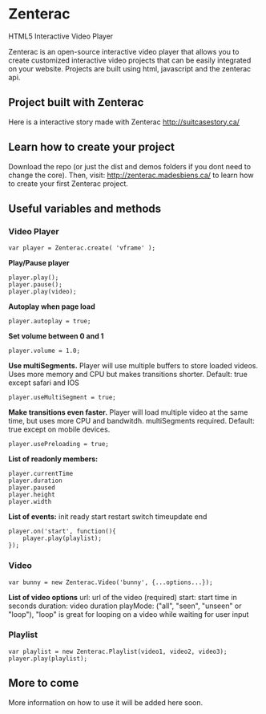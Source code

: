 # Zenterac
HTML5 Interactive Video Player

Zenterac is an open-source interactive video player that allows you to create customized interactive video projects that can be easily integrated on your website. Projects are built using html, javascript and the zenterac api.

## Project built with Zenterac
Here is a interactive story made with Zenterac
http://suitcasestory.ca/

## Learn how to create your project

Download the repo (or just the dist and demos folders if you dont need to change the core).
Then, visit: http://zenterac.madesbiens.ca/ to learn how to create your first Zenterac project.

## Useful variables and methods

### Video Player
```
var player = Zenterac.create( 'vframe' ); 
```

**Play/Pause player**
```
player.play();
player.pause();
player.play(video);
```

**Autoplay when page load**
```
player.autoplay = true;
```

**Set volume between 0 and 1**
```
player.volume = 1.0;
```

**Use multiSegments.** Player will use multiple buffers to store loaded videos. Uses more memory and CPU but makes transitions shorter.  Default: true except safari and IOS
```
player.useMultiSegment = true;
```

**Make transitions even faster.** Player will load multiple video at the same time, but uses more CPU and bandwitdh. multiSegments required. Default: true except on mobile devices.
```
player.usePreloading = true;
```

**List of readonly members:**
```
player.currentTime
player.duration
player.paused
player.height
player.width
```

**List of events:**
init
ready
start
restart
switch
timeupdate
end

```
player.on('start', function(){
    player.play(playlist);
});
```

### Video
```
var bunny = new Zenterac.Video('bunny', {...options...});
```

**List of video options**
url: url of the video (required)
start: start time in seconds
duration: video duration
playMode: ("all", "seen", "unseen" or "loop"), "loop" is great for looping on a video while waiting for user input

### Playlist
```
var playlist = new Zenterac.Playlist(video1, video2, video3);
player.play(playlist);
```

## More to come
More information on how to use it will be added here soon.
